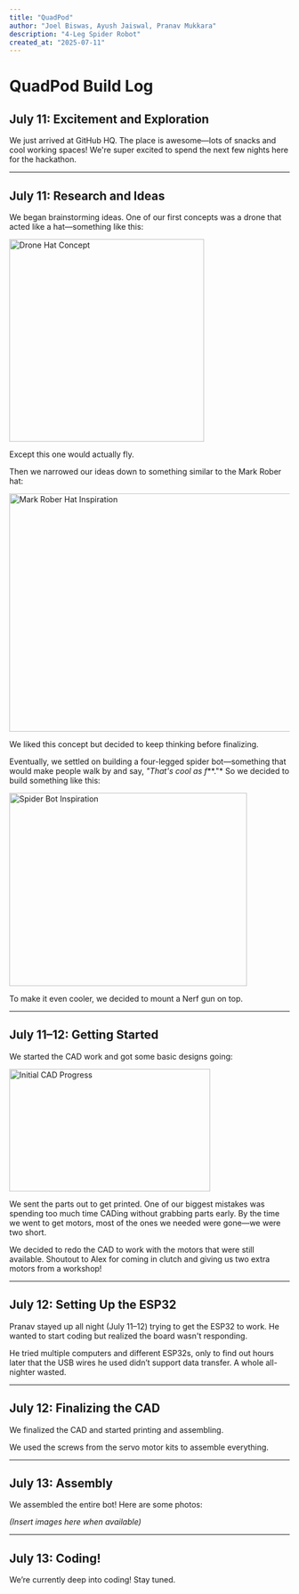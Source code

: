 ```yaml
---
title: "QuadPod"
author: "Joel Biswas, Ayush Jaiswal, Pranav Mukkara"
description: "4-Leg Spider Robot"
created_at: "2025-07-11"
---
```


# QuadPod Build Log

## July 11: Excitement and Exploration

We just arrived at GitHub HQ. The place is awesome—lots of snacks and cool working spaces! We're super excited to spend the next few nights here for the hackathon.

---

## July 11: Research and Ideas

We began brainstorming ideas. One of our first concepts was a drone that acted like a hat—something like this:

<img width="350" height="364" alt="Drone Hat Concept" src="https://github.com/user-attachments/assets/77c9b01a-8813-46fd-91eb-fe02d6ac5636" />

Except this one would actually fly.

Then we narrowed our ideas down to something similar to the Mark Rober hat:

<img width="587" height="428" alt="Mark Rober Hat Inspiration" src="https://github.com/user-attachments/assets/c5567b47-06f9-44fc-9a4b-90814b883e72" />

We liked this concept but decided to keep thinking before finalizing.

Eventually, we settled on building a four-legged spider bot—something that would make people walk by and say, *"That's cool as f***."* So we decided to build something like this:

<img width="427" height="347" alt="Spider Bot Inspiration" src="https://github.com/user-attachments/assets/cabbf95f-4195-4f61-97bf-923ad53b68c4" />

To make it even cooler, we decided to mount a Nerf gun on top.

---

## July 11–12: Getting Started

We started the CAD work and got some basic designs going:

<img width="361" height="220" alt="Initial CAD Progress" src="https://github.com/user-attachments/assets/3713b3f5-0c17-44cc-99f3-3390ca0bf257" />

We sent the parts out to get printed. One of our biggest mistakes was spending too much time CADing without grabbing parts early. By the time we went to get motors, most of the ones we needed were gone—we were two short.

We decided to redo the CAD to work with the motors that were still available. Shoutout to Alex for coming in clutch and giving us two extra motors from a workshop!

---

## July 12: Setting Up the ESP32

Pranav stayed up all night (July 11–12) trying to get the ESP32 to work. He wanted to start coding but realized the board wasn't responding.

He tried multiple computers and different ESP32s, only to find out hours later that the USB wires he used didn’t support data transfer. A whole all-nighter wasted.

---

## July 12: Finalizing the CAD

We finalized the CAD and started printing and assembling.

We used the screws from the servo motor kits to assemble everything.

---

## July 13: Assembly

We assembled the entire bot! Here are some photos:

*(*Insert images here when available*)*

---

## July 13: Coding!

We’re currently deep into coding! Stay tuned.
